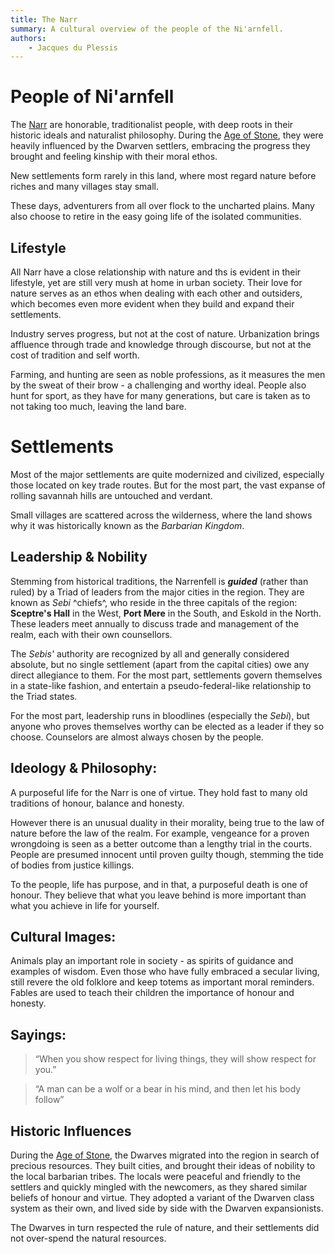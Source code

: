 ```yaml
---
title: The Narr
summary: A cultural overview of the people of the Ni'arnfell.
authors:
    - Jacques du Plessis
---
```

# People of Ni'arnfell
The [Narr](/geography/realms/niarnfell) are honorable, traditionalist people, with deep roots in their historic ideals and naturalist philosophy.  During the [Age of Stone](/history/ages/age_of_stone), they were heavily influenced by the Dwarven settlers, embracing the progress they brought and feeling kinship with their moral ethos.

New settlements form rarely in this land, where most regard nature before riches and many villages stay small.

These days, adventurers from all over flock to the uncharted plains. Many also choose to retire in the easy going life of the isolated communities.

## Lifestyle
All Narr have a close relationship with nature and ths is evident in their lifestyle, yet are still very mush at home in urban society.  Their love for nature serves as an ethos when dealing with each other and outsiders, which becomes even more evident when they build and expand their settlements.

Industry serves progress, but not at the cost of nature.  Urbanization brings affluence through trade and knowledge through discourse, but not at the cost of tradition and self worth.

Farming, and hunting are seen as noble professions, as it measures the men by the sweat of their brow - a challenging and worthy ideal.  People also hunt for sport, as they have for many generations, but care is taken as to not taking too much, leaving the land bare.

# Settlements
Most of the major settlements are quite modernized and civilized, especially those located on key trade routes.  But for the most part, the vast expanse of rolling savannah hills are untouched and verdant.

Small villages are scattered across the wilderness, where the land shows why it was historically known as the _Barbarian Kingdom_.

## Leadership & Nobility
Stemming from historical traditions, the Narrenfell is _**guided**_ (rather than ruled) by a Triad of leaders from the major cities in the region.  They are known as _Sebi_ ^chiefs^, who reside in the three capitals of the region: **Sceptre's Hall** in the West, **Port Mere** in the South, and Eskold in the North.  These leaders meet annually to discuss trade and management of the realm, each with their own counsellors.

The _Sebis'_ authority are recognized by all and generally considered absolute, but no single settlement (apart from the capital cities) owe any direct allegiance to them.  For the most part, settlements govern themselves in a state-like fashion, and entertain a pseudo-federal-like relationship to the Triad states.

For the most part, leadership runs in bloodlines (especially the _Sebi_), but anyone who proves themselves worthy can be elected as a leader if they so choose.  Counselors are almost always chosen by the people.

## Ideology & Philosophy:
A purposeful life for the Narr is one of virtue.  They hold fast to many old traditions of honour, balance and honesty.

However there is an unusual duality in their morality, being true to the law of nature before the law of the realm.  For example, vengeance for a proven wrongdoing is seen as a better outcome than a lengthy trial in the courts.  People are presumed innocent until proven guilty though, stemming the tide of bodies from justice killings.

To the people, life has purpose, and in that, a purposeful death is one of honour.  They believe that what you leave behind is more important than what you achieve in life for yourself. 

## Cultural Images:
Animals play an important role in society -  as spirits of guidance and examples of wisdom.  Even those who have fully embraced a secular living, still revere the old folklore and keep totems as important moral reminders.  Fables are used to teach their children the importance of honour and honesty.

## Sayings:
> “When you show respect for living things, they will show respect for you.”

>“A man can be a wolf or a bear in his mind, and then let his body follow”

## Historic Influences
During the [Age of Stone](/history/ages/age_of_stone), the Dwarves migrated into the region in search of precious resources.  They built cities, and brought their ideas of nobility to the local barbarian tribes.  The locals were peaceful and friendly to the settlers and quickly mingled with the newcomers, as they shared similar beliefs of honour and virtue.  They adopted a variant of the Dwarven class system as their own, and lived side by side with the Dwarven expansionists.

The Dwarves in turn respected the rule of nature, and their settlements did not over-spend the natural resources.